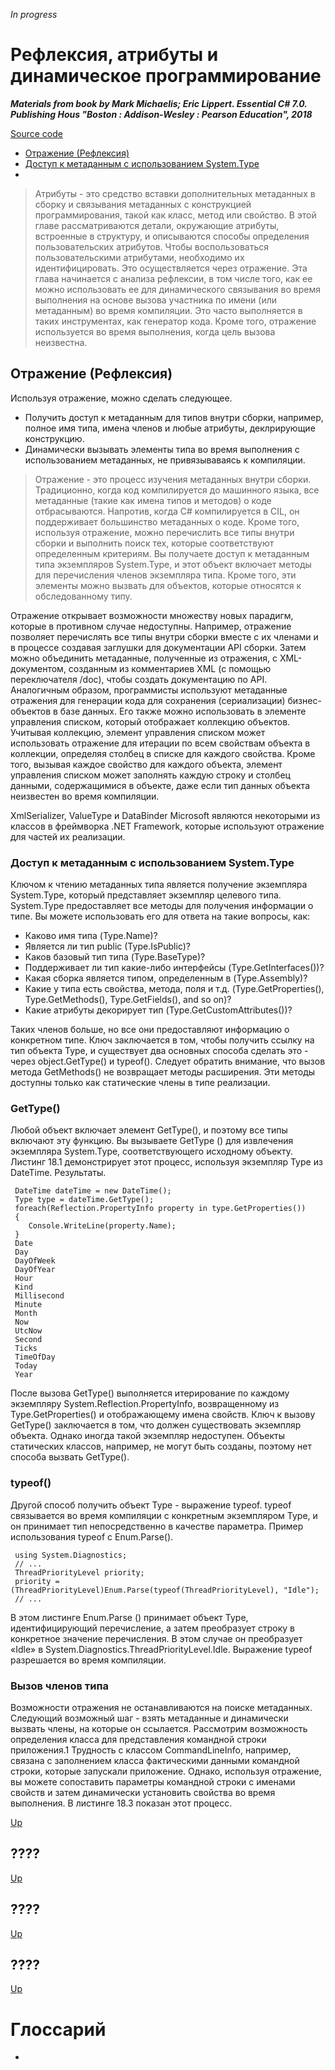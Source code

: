 *In progress*

# Рефлексия, атрибуты и динамическое программирование

***Materials from book by Mark Michaelis; Eric Lippert. Essential C# 7.0. Publishing Hous "Boston : Addison-Wesley : Pearson Education", 2018***

[Source code]()

<a name="content"></a>
 + [Отражение (Рефлексия)](#1)
 + [Доступ к метаданным с использованием System.Type](#2)
 + [](#3)

> Атрибуты - это средство вставки дополнительных метаданных в сборку и связывания метаданных с конструкцией программирования, такой как класс, метод или свойство. В этой главе рассматриваются детали, окружающие атрибуты, встроенные в структуру, и описываются способы определения пользовательских атрибутов. Чтобы воспользоваться пользовательскими атрибутами, необходимо их идентифицировать. Это осуществляется через отражение. Эта глава начинается с анализа рефлексии, в том числе того, как ее можно использовать ее для динамического связывания во время выполнения на основе вызова участника по имени (или метаданным) во время компиляции. Это часто выполняется в таких инструментах, как генератор кода. Кроме того, отражение используется во время выполнения, когда цель вызова неизвестна.

##  <a name="1"></a> Отражение (Рефлексия)

Используя отражение, можно сделать следующее.
  - Получить доступ к метаданным для типов внутри сборки, например, полное имя типа, имена членов и любые атрибуты, деклрирующие конструкцию.
  - Динамически вызывать элементы типа во время выполнения с использованием метаданных, не привязываваясь к компиляции.

> Отражение - это процесс изучения метаданных внутри сборки. Традиционно, когда код компилируется до машинного языка, все метаданные (такие как имена типов и методов) о коде отбрасываются. Напротив, когда C# компилируется в CIL, он поддерживает большинство метаданных о коде. Кроме того, используя отражение, можно перечислить все типы внутри сборки и выполнить поиск тех, которые соответствуют определенным критериям. Вы получаете доступ к метаданным типа экземпляров System.Type, и этот объект включает методы для перечисления членов экземпляра типа. Кроме того, эти элементы можно вызвать для объектов, которые относятся к обследованному типу.

Отражение открывает возможности множеству новых парадигм, которые в противном случае недоступны. Например, отражение позволяет перечислять все типы внутри сборки вместе с их членами и в процессе создавая заглушки для документации API сборки. Затем можно объединить метаданные, полученные из отражения, с XML-документом, созданным из комментариев XML (с помощью переключателя /doc), чтобы создать документацию по API. Аналогичным образом, программисты используют метаданные отражения для генерации кода для сохранения (сериализации) бизнес-объектов в базе данных. Его также можно использовать в элементе управления списком, который отображает коллекцию объектов. Учитывая коллекцию, элемент управления списком может использовать отражение для итерации по всем свойствам объекта в коллекции, определяя столбец в списке для каждого свойства. Кроме того, вызывая каждое свойство для каждого объекта, элемент управления списком может заполнять каждую строку и столбец данными, содержащимися в объекте, даже если тип данных объекта неизвестен во время компиляции.

XmlSerializer, ValueType и DataBinder Microsoft являются некоторыми из классов в фреймворка .NET Framework, которые используют отражение для частей их реализации.

### Доступ к метаданным с использованием System.Type

Ключом к чтению метаданных типа является получение экземпляра System.Type, который представляет экземпляр целевого типа. System.Type предоставляет все методы для получения информации о типе. Вы можете использовать его для ответа на такие вопросы, как:

 - Каково имя типа (Type.Name)?
 - Является ли тип public (Type.IsPublic)?
 - Каков базовый тип типа (Type.BaseType)?
 - Поддерживает ли тип какие-либо интерфейсы (Type.GetInterfaces())?
 - Какая сборка является типом, определенным в (Type.Assembly)?
 - Какие у типа есть свойства, метода, поля и т.д. (Type.GetProperties(), Type.GetMethods(), Type.GetFields(), and so on)?
 - Какие атрибуты декорирует тип (Type.GetCustomAttributes())?

Таких членов больше, но все они предоставляют информацию о конкретном типе. Ключ заключается в том, чтобы получить ссылку на тип объекта Type, и существует два основных способа сделать это - через object.GetType() и typeof(). Следует обратить внимание, что вызов метода GetMethods() не возвращает методы расширения. Эти методы доступны только как статические члены в типе реализации.

### GetType()

Любой объект включает элемент GetType(), и поэтому все типы включают эту функцию. Вы вызываете GetType () для извлечения экземпляра System.Type, соответствующего исходному объекту. Листинг 18.1 демонстрирует этот процесс, используя экземпляр Type из DateTime. Результаты.

     DateTime dateTime = new DateTime();
     Type type = dateTime.GetType();
     foreach(Reflection.PropertyInfo property in type.GetProperties())
     {
        Console.WriteLine(property.Name);
     } 
     Date
     Day
     DayOfWeek
     DayOfYear
     Hour
     Kind
     Millisecond
     Minute
     Month
     Now
     UtcNow
     Second
     Ticks
     TimeOfDay
     Today
     Year

После вызова GetType() выполняется итерирование по каждому экземпляру System.Reflection.PropertyInfo, возвращенному из Type.GetProperties() и отображающему имена свойств. Ключ к вызову GetType() заключается в том, что должен существовать экземпляр объекта. Однако иногда такой экземпляр недоступен. Объекты статических классов, например, не могут быть созданы, поэтому нет способа вызвать GetType().

### typeof()

Другой способ получить объект Type - выражение typeof. typeof связывается во время компиляции с конкретным экземпляром Type, и он принимает тип непосредственно в качестве параметра. Пример использования typeof с Enum.Parse().

     using System.Diagnostics;
     // ...
     ThreadPriorityLevel priority;
     priority = (ThreadPriorityLevel)Enum.Parse(typeof(ThreadPriorityLevel), "Idle");
     // ...

В этом листинге Enum.Parse () принимает объект Type, идентифицирующий перечисление, а затем преобразует строку в конкретное значение перечисления. В этом случае он преобразует «Idle» в System.Diagnostics.ThreadPriorityLevel.Idle. Выражение typeof разрешается во время компиляции.

### Вызов членов типа

Возможности отражения не останавливаются на поиске метаданных. Следующий возможный шаг - взять метаданные и динамически вызвать члены, на которые он ссылается. Рассмотрим возможность определения класса для представления командной строки приложения.1 Трудность с классом CommandLineInfo, например, связана с заполнением класса фактическими данными командной строки, которые запускали приложение. Однако, используя отражение, вы можете сопоставить параметры командной строки с именами свойств и затем динамически установить свойства во время выполнения. В листинге 18.3 показан этот процесс.

[Up](#content)

 ## <a name="2"></a> ????

[Up](#content)

## <a name="3"></a> ????

[Up](#content)

## <a name="4"></a> ????

[Up](#content)

# <a name="G"></a> Глоссарий

- 
